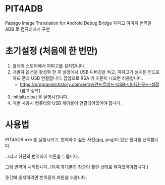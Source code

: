 # PIT4ADB

Papago Image Translation for Android Debug Bridge
파파고 이미지 번역을 ADB 로 컴퓨터에서 구현


# 초기설정 (처음에 한 번만)

1. 플레이 스토어에서 파파고를 설치합니다.
2. 개발자 옵션을 활성화 한 후 설정에서 USB 디버깅을 켜고, 파파고가 설치된 안드로이드 폰과 USB 연결합니다. 팝업으로 RSA 키 지문이 나오면 허용합니다.
    - https://programist.tistory.com/entry/안드로이드-USB-디버깅-모드-설정 (참고 링크)
3. initialize.bat 을 실행시킵니다.
4. 매번 사용시 컴퓨터와 USB 케이블이 연결되어있어야 합니다.


# 사용법 
PIT4ADB.exe 를 실행시키고, 번역하고 싶은 사진(jpg, png)이 있는 폴더를 선택합니다.

그리고 하단의 번역하기 버튼을 누릅니다.

그럼 번역이 시작됩니다. (이때 휴대폰의 잠금이 풀린 상태로 켜져있어야합니다.)

중간에 중지하려면 번역중지 버튼을 누릅니다.